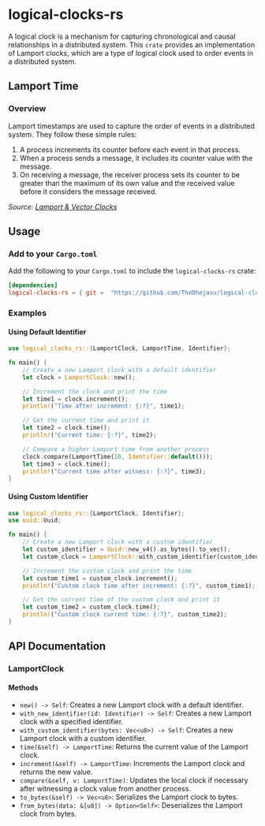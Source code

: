 # logical-clocks-rs

A logical clock is a mechanism for capturing chronological and causal relationships in a distributed system. This `crate` provides an implementation of Lamport clocks, which are a type of logical clock used to order events in a distributed system.

## Lamport Time

### Overview

Lamport timestamps are used to capture the order of events in a distributed system. They follow these simple rules:

1. A process increments its counter before each event in that process.
2. When a process sends a message, it includes its counter value with the message.
3. On receiving a message, the receiver process sets its counter to be greater than the maximum of its own value and the received value before it considers the message received.

*Source: [Lamport & Vector Clocks](https://miafish.wordpress.com/2015/03/11/lamport-vector-clocks/)*

## Usage

### Add to your `Cargo.toml`

Add the following to your `Cargo.toml` to include the `logical-clocks-rs` crate:

```toml
[dependencies]
logical-clocks-rs = { git =  "https://github.com/TheDhejavu/logical-clocks-rs.git" }
```

### Examples

#### Using Default Identifier

```rust
use logical_clocks_rs::{LamportClock, LamportTime, Identifier};

fn main() {
    // Create a new Lamport clock with a default identifier
    let clock = LamportClock::new();

    // Increment the clock and print the time
    let time1 = clock.increment();
    println!("Time after increment: {:?}", time1);

    // Get the current time and print it
    let time2 = clock.time();
    println!("Current time: {:?}", time2);

    // Compare a higher Lamport time from another process
    clock.compare(LamportTime(10, Identifier::default()));
    let time3 = clock.time();
    println!("Current time after witness: {:?}", time3);
}
```

#### Using Custom Identifier

```rust
use logical_clocks_rs::{LamportClock, Identifier};
use uuid::Uuid;

fn main() {
    // Create a new Lamport clock with a custom identifier
    let custom_identifier = Uuid::new_v4().as_bytes().to_vec();
    let custom_clock = LamportClock::with_custom_identifier(custom_identifier);

    // Increment the custom clock and print the time
    let custom_time1 = custom_clock.increment();
    println!("Custom clock time after increment: {:?}", custom_time1);

    // Get the current time of the custom clock and print it
    let custom_time2 = custom_clock.time();
    println!("Custom clock current time: {:?}", custom_time2);
}
```

## API Documentation

### LamportClock

#### Methods

- `new() -> Self`: Creates a new Lamport clock with a default identifier.
- `with_new_identifier(id: Identifier) -> Self`: Creates a new Lamport clock with a specified identifier.
- `with_custom_identifier(bytes: Vec<u8>) -> Self`: Creates a new Lamport clock with a custom identifier.
- `time(&self) -> LamportTime`: Returns the current value of the Lamport clock.
- `increment(&self) -> LamportTime`: Increments the Lamport clock and returns the new value.
- `compare(&self, v: LamportTime)`: Updates the local clock if necessary after witnessing a clock value from another process.
- `to_bytes(&self) -> Vec<u8>`: Serializes the Lamport clock to bytes.
- `from_bytes(data: &[u8]) -> Option<Self>`: Deserializes the Lamport clock from bytes.

